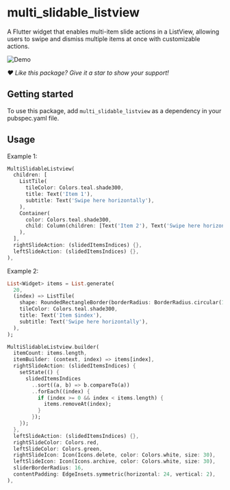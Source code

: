 # multi_slidable_listview
A Flutter widget that enables multi-item slide actions in a ListView, allowing users to swipe and dismiss multiple items at once with customizable actions.

![Demo](https://github.com/user-attachments/assets/9256be0f-ad70-4ac5-93b4-d3db2a24b2b7)

*❤️ Like this package? Give it a star to show your support!*

## Getting started
To use this package, add `multi_slidable_listview` as a dependency in your pubspec.yaml file.

## Usage
Example 1:
```dart
MultiSlidableListview(
  children: [
    ListTile(
      tileColor: Colors.teal.shade300,
      title: Text('Item 1'),
      subtitle: Text('Swipe here horizontally'),
    ),
    Container(
      color: Colors.teal.shade300,
      child: Column(children: [Text('Item 2'), Text('Swipe here horizontally')]),
    ),
  ],
  rightSlideAction: (slidedItemsIndices) {},
  leftSlideAction: (slidedItemsIndices) {},
),
```

Example 2:
```dart
List<Widget> items = List.generate(
  20,
  (index) => ListTile(
    shape: RoundedRectangleBorder(borderRadius: BorderRadius.circular(16)),
    tileColor: Colors.teal.shade300,
    title: Text('Item $index'),
    subtitle: Text('Swipe here horizontally'),
  ),
);

MultiSlidableListview.builder(
  itemCount: items.length,
  itemBuilder: (context, index) => items[index],
  rightSlideAction: (slidedItemsIndices) {
    setState(() {
      slidedItemsIndices
        ..sort((a, b) => b.compareTo(a))
        ..forEach((index) {
          if (index >= 0 && index < items.length) {
            items.removeAt(index);
          }
        });
    });
  },
  leftSlideAction: (slidedItemsIndices) {},
  rightSlideColor: Colors.red,
  leftSlideColor: Colors.green,
  rightSlideIcon: Icon(Icons.delete, color: Colors.white, size: 30),
  leftSlideIcon: Icon(Icons.archive, color: Colors.white, size: 30),
  sliderBorderRadius: 16,
  contentPadding: EdgeInsets.symmetric(horizontal: 24, vertical: 2),
),
```
